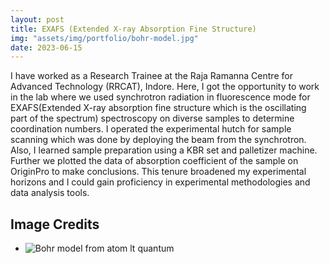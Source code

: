 ```yaml
---
layout: post
title: EXAFS (Extended X-ray Absorption Fine Structure)
img: "assets/img/portfolio/bohr-model.jpg"
date: 2023-06-15
---
```


I have worked as a Research Trainee at the Raja Ramanna Centre for Advanced Technology (RRCAT), Indore. Here, I got the opportunity to work in the lab where we used  synchrotron radiation in fluorescence mode for EXAFS(Extended X-ray absorption fine structure which is the oscillating part of the spectrum) spectroscopy on diverse samples to determine coordination numbers. I operated the experimental hutch for sample scanning which was done by deploying the beam from the synchrotron. Also, I learned sample preparation using a KBR set and palletizer machine. Further we  plotted the data of absorption coefficient of the sample on OriginPro to make conclusions. This tenure broadened my experimental horizons  and I could gain proficiency in experimental methodologies and data analysis tools. 

## Image Credits

- ![Bohr model](http://ceat.com.tn/kjyo.aspx?cname=atom+lt+quantum&cid=97) from atom lt quantum


